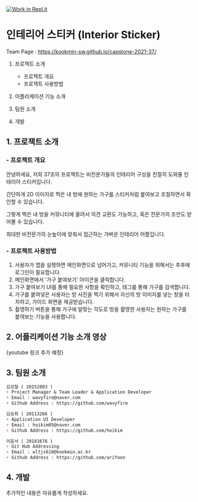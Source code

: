 [![Work in Repl.it](https://classroom.github.com/assets/work-in-replit-14baed9a392b3a25080506f3b7b6d57f295ec2978f6f33ec97e36a161684cbe9.svg)](https://classroom.github.com/online_ide?assignment_repo_id=381076&assignment_repo_type=GroupAssignmentRepo)

# 인테리어 스티커 (Interior Sticker)
Team Page : https://kookmin-sw.github.io/capstone-2021-37/

1. 프로젝트 소개
   - 프로젝트 개요
   - 프로젝트 사용방법

2. 어플리케이션 기능 소개

3. 팀원 소개

4. 개발

## 1. 프로잭트 소개

### - 프로젝트 개요
안녕하세요, 저희 37조의 프로젝트는 비전문가들의 인테리어 구상을 친절히 도와줄 인테리어 스티커입니다.

간단하게 2D 이미지로 찍은 내 방에 원하는 가구를 스티커처럼 붙여보고 조절하면서 확인할 수 있습니다.

그렇게 찍은 내 방을 커뮤니티에 올려서 의견 교환도 가능하고, 혹은 전문가의 조언도 받아볼 수 있습니다.

최대한 비전문가의 눈높이에 맞춰서 접근하는 가벼운 인테리어 어플입니다.

### - 프로젝트 사용방법
1. 사용자가 앱을 실행하면 메인화면으로 넘어가고, 커뮤니티 기능을 위해서는 추후에 로그인이 필요합니다.
2. 메인화면에서 '가구 붙여보기' 아이콘을 클릭합니다.
3. 가구 붙여보기 UI를 통해 필요한 사항을 확인하고, 태그를 통해 가구를 검색합니다.
4. 가구를 붙여넣은 사용자는 방 사진을 찍기 위해서 자신의 방 이미지를 넣는 창을 터치하고, 가이드 화면을 제공받습니다.
5. 촬영하기 버튼을 통해 가구에 알맞는 각도로 방을 촬영한 사용자는 원하는 가구를 붙여보는 기능을 사용합니다.

## 2. 어플리케이션 기능 소개 영상
{youtube 링크 추가 예정}

## 3. 팀원 소개
```markdown
김성철 ( 20152803 )
+ Project Manager & Team Leader & Application Developer
+ Email : wavyfire@naver.com 
+ Github Address : https://github.com/wavyfire
```

```markdown
김승회 ( 20113266 )
+ Application UI Developer
+ Email : hoikim05@naver.com
+ Github Address : https://github.com/hoikim
```

```markdown
이윤서 ( 20181676 )
+ Git Hub Addressing
+ Email : wltjs610@kookmin.ac.kr
+ Github Address : https://github.com/ariYoon
```

## 4. 개발

추가적인 내용은 자유롭게 작성하세요.


